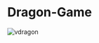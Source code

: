 # Dragon-Game

![vdragon](https://user-images.githubusercontent.com/66640534/151044449-149bcf07-2735-4364-9b16-f35af9403a44.png)
